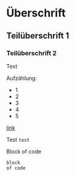 # Überschrift
## Teilüberschrift 1
### Teilüberschrift 2
Text

Aufzählung:
- 1
- 2
 - 3
 - 4
  - 5

[link](https://www.google.com/)

Test `test`

Block of code 
```block of code
block
of code
